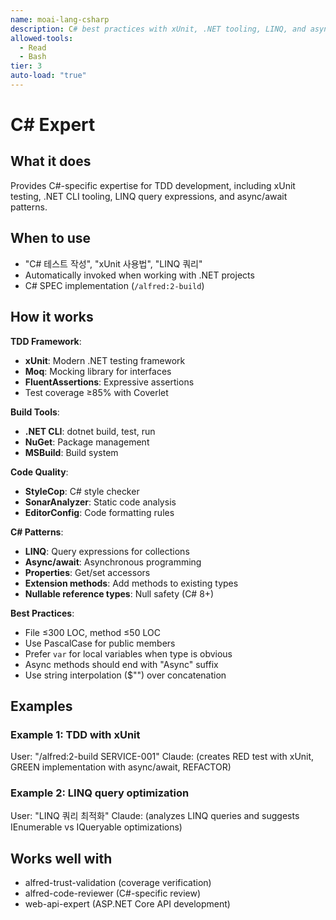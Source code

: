 ```yaml
---
name: moai-lang-csharp
description: C# best practices with xUnit, .NET tooling, LINQ, and async/await patterns
allowed-tools:
  - Read
  - Bash
tier: 3
auto-load: "true"
---
```


# C# Expert

## What it does

Provides C#-specific expertise for TDD development, including xUnit testing, .NET CLI tooling, LINQ query expressions, and async/await patterns.

## When to use

- "C# 테스트 작성", "xUnit 사용법", "LINQ 쿼리"
- Automatically invoked when working with .NET projects
- C# SPEC implementation (`/alfred:2-build`)

## How it works

**TDD Framework**:
- **xUnit**: Modern .NET testing framework
- **Moq**: Mocking library for interfaces
- **FluentAssertions**: Expressive assertions
- Test coverage ≥85% with Coverlet

**Build Tools**:
- **.NET CLI**: dotnet build, test, run
- **NuGet**: Package management
- **MSBuild**: Build system

**Code Quality**:
- **StyleCop**: C# style checker
- **SonarAnalyzer**: Static code analysis
- **EditorConfig**: Code formatting rules

**C# Patterns**:
- **LINQ**: Query expressions for collections
- **Async/await**: Asynchronous programming
- **Properties**: Get/set accessors
- **Extension methods**: Add methods to existing types
- **Nullable reference types**: Null safety (C# 8+)

**Best Practices**:
- File ≤300 LOC, method ≤50 LOC
- Use PascalCase for public members
- Prefer `var` for local variables when type is obvious
- Async methods should end with "Async" suffix
- Use string interpolation ($"") over concatenation

## Examples

### Example 1: TDD with xUnit
User: "/alfred:2-build SERVICE-001"
Claude: (creates RED test with xUnit, GREEN implementation with async/await, REFACTOR)

### Example 2: LINQ query optimization
User: "LINQ 쿼리 최적화"
Claude: (analyzes LINQ queries and suggests IEnumerable vs IQueryable optimizations)

## Works well with

- alfred-trust-validation (coverage verification)
- alfred-code-reviewer (C#-specific review)
- web-api-expert (ASP.NET Core API development)
